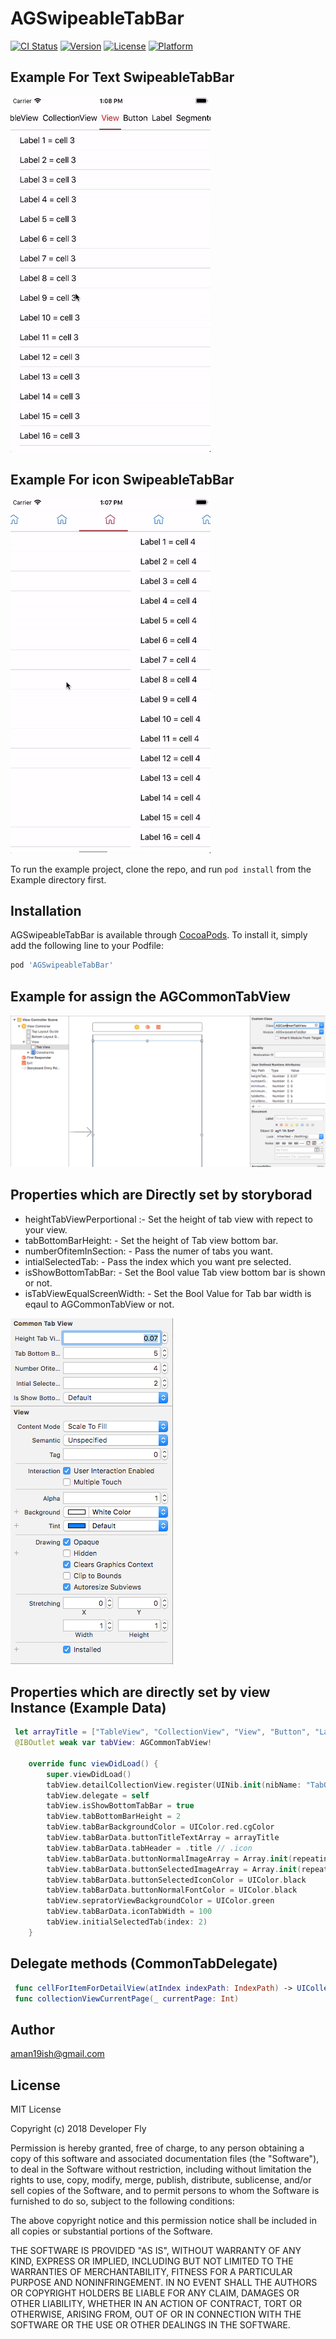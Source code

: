 # AGSwipeableTabBar

[![CI Status](http://img.shields.io/travis/DeveloperFly/AGSwipeableTabBar.svg?style=flat)](https://travis-ci.org/DeveloperFly/AGSwipeableTabBar)
[![Version](https://img.shields.io/cocoapods/v/AGSwipeableTabBar.svg?style=flat)](http://cocoapods.org/pods/AGSwipeableTabBar)
[![License](https://img.shields.io/cocoapods/l/AGSwipeableTabBar.svg?style=flat)](http://cocoapods.org/pods/AGSwipeableTabBar)
[![Platform](https://img.shields.io/cocoapods/p/AGSwipeableTabBar.svg?style=flat)](http://cocoapods.org/pods/AGSwipeableTabBar)

## Example For Text SwipeableTabBar 
![Example](https://github.com/DeveloperFly/AGSwipeableTabBar/blob/master/Example/Resources/Gif/ExamppleImageText_SwipeableTab.gif)

## Example For icon SwipeableTabBar 
![Example](https://github.com/DeveloperFly/AGSwipeableTabBar/blob/master/Example/Resources/Gif/ExamppleImageIcon_SwipeableTab.gif)

To run the example project, clone the repo, and run `pod install` from the Example directory first.

## Installation

AGSwipeableTabBar is available through [CocoaPods](http://cocoapods.org). To install
it, simply add the following line to your Podfile:

```ruby
pod 'AGSwipeableTabBar'
```

## Example for assign the AGCommonTabView 
![Example](https://github.com/DeveloperFly/AGSwipeableTabBar/blob/master/Example/Resources/Images/ExamppleImageSet_AGCommonTabView.png)

## Properties which are Directly set by storyborad 
* heightTabViewPerportional :- Set the height of tab view with repect to your view.
* tabBottomBarHeight: - Set the height of Tab view bottom bar.
* numberOfitemInSection: - Pass the numer of tabs you want.
* intialSelectedTab: - Pass the index which you want pre selected.
* isShowBottomTabBar: - Set the Bool value Tab view bottom bar is shown or not.
* isTabViewEqualScreenWidth: - Set the Bool Value for Tab bar width is eqaul to AGCommonTabView or not.


![Exapmle](https://github.com/DeveloperFly/AGSwipeableTabBar/blob/master/Example/Resources/Images/ExamppleImage_AGCommonTabProperties.png)


## Properties which are directly set by view Instance (Example Data)
``` swift
 let arrayTitle = ["TableView", "CollectionView", "View", "Button", "Label", "SegmentedController", "switch", "progressView", "Container", "commonView"]
 @IBOutlet weak var tabView: AGCommonTabView!
    
    override func viewDidLoad() {
        super.viewDidLoad()
        tabView.detailCollectionView.register(UINib.init(nibName: "TabOneCollectionViewCell", bundle: nil), forCellWithReuseIdentifier: "TabOneCollectionViewCell")
        tabView.delegate = self
        tabView.isShowBottomTabBar = true
        tabView.tabBottomBarHeight = 2
        tabView.tabBarBackgroundColor = UIColor.red.cgColor
        tabView.tabBarData.buttonTitleTextArray = arrayTitle
        tabView.tabBarData.tabHeader = .title // .icon
        tabView.tabBarData.buttonNormalImageArray = Array.init(repeating: UIImage(named: "homeUnselectdIcon")!, count: tabView.numberOfitemInSection)
        tabView.tabBarData.buttonSelectedImageArray = Array.init(repeating: UIImage(named: "HomeSlectedIcon")!, count: tabView.numberOfitemInSection)
        tabView.tabBarData.buttonSelectedIconColor = UIColor.black
        tabView.tabBarData.buttonNormalFontColor = UIColor.black
        tabView.sepratorViewBackgroundColor = UIColor.green
        tabView.tabBarData.iconTabWidth = 100
        tabView.initialSelectedTab(index: 2)
    }
```

## Delegate methods (CommonTabDelegate)
```swift
 func cellForItemForDetailView(atIndex indexPath: IndexPath) -> UICollectionViewCell
 func collectionViewCurrentPage(_ currentPage: Int)
```

## Author

aman19ish@gmail.com

## License

MIT License

Copyright (c) 2018 Developer Fly

Permission is hereby granted, free of charge, to any person obtaining a copy
of this software and associated documentation files (the "Software"), to deal
in the Software without restriction, including without limitation the rights
to use, copy, modify, merge, publish, distribute, sublicense, and/or sell
copies of the Software, and to permit persons to whom the Software is
furnished to do so, subject to the following conditions:

The above copyright notice and this permission notice shall be included in all
copies or substantial portions of the Software.

THE SOFTWARE IS PROVIDED "AS IS", WITHOUT WARRANTY OF ANY KIND, EXPRESS OR
IMPLIED, INCLUDING BUT NOT LIMITED TO THE WARRANTIES OF MERCHANTABILITY,
FITNESS FOR A PARTICULAR PURPOSE AND NONINFRINGEMENT. IN NO EVENT SHALL THE
AUTHORS OR COPYRIGHT HOLDERS BE LIABLE FOR ANY CLAIM, DAMAGES OR OTHER
LIABILITY, WHETHER IN AN ACTION OF CONTRACT, TORT OR OTHERWISE, ARISING FROM,
OUT OF OR IN CONNECTION WITH THE SOFTWARE OR THE USE OR OTHER DEALINGS IN THE
SOFTWARE.
